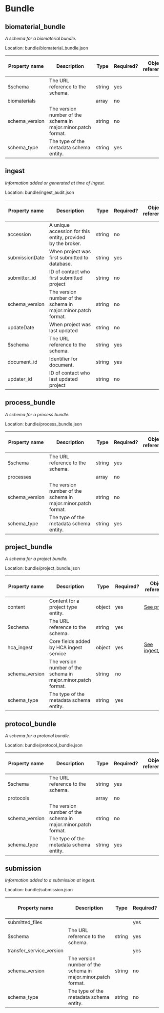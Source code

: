# Bundle
## biomaterial_bundle
_A schema for a biomaterial bundle._

Location: bundle/biomaterial_bundle.json

Property name | Description | Type | Required? | Object reference? | User friendly name | Allowed values | Example 
--- | --- | --- | --- | --- | --- | --- | --- 
$schema | The URL reference to the schema. | string | yes |  |  |  | 
biomaterials |  | array | no |  |  |  | 
schema_version | The version number of the schema in major.minor.patch format. | string | no |  |  |  | 
schema_type | The type of the metadata schema entity. | string | yes |  |  | biomaterial_bundle | 

## ingest
_Information added or generated at time of ingest._

Location: bundle/ingest_audit.json

Property name | Description | Type | Required? | Object reference? | User friendly name | Allowed values | Example 
--- | --- | --- | --- | --- | --- | --- | --- 
accession | A unique accession for this entity, provided by the broker. | string | no |  |  |  | 
submissionDate | When project was first submitted to database. | string | yes |  |  |  | 
submitter_id | ID of contact who first submitted project | string | no |  |  |  | 
schema_version | The version number of the schema in major.minor.patch format. | string | no |  |  |  | 4.6.1
updateDate | When project was last updated | string | no |  |  |  | 
$schema | The URL reference to the schema. | string | yes |  |  |  | 
document_id | Identifier for document. | string | yes |  |  |  | 
updater_id | ID of contact who last updated project | string | no |  |  |  | 

## process_bundle
_A schema for a process bundle._

Location: bundle/process_bundle.json

Property name | Description | Type | Required? | Object reference? | User friendly name | Allowed values | Example 
--- | --- | --- | --- | --- | --- | --- | --- 
$schema | The URL reference to the schema. | string | yes |  |  |  | 
processes |  | array | no |  |  |  | 
schema_version | The version number of the schema in major.minor.patch format. | string | no |  |  |  | 
schema_type | The type of the metadata schema entity. | string | yes |  |  | process_bundle | 

## project_bundle
_A schema for a project bundle._

Location: bundle/project_bundle.json

Property name | Description | Type | Required? | Object reference? | User friendly name | Allowed values | Example 
--- | --- | --- | --- | --- | --- | --- | --- 
content | Content for a project type entity. | object | yes | [See   project](.md/#project) |  |  | 
$schema | The URL reference to the schema. | string | yes |  |  |  | 
hca_ingest | Core fields added by HCA ingest service | object | yes | [See   ingest_audit](.md/#ingest_audit) |  |  | 
schema_version | The version number of the schema in major.minor.patch format. | string | no |  |  |  | 
schema_type | The type of the metadata schema entity. | string | yes |  |  | project_bundle | 

## protocol_bundle
_A schema for a protocol bundle._

Location: bundle/protocol_bundle.json

Property name | Description | Type | Required? | Object reference? | User friendly name | Allowed values | Example 
--- | --- | --- | --- | --- | --- | --- | --- 
$schema | The URL reference to the schema. | string | yes |  |  |  | 
protocols |  | array | no |  |  |  | 
schema_version | The version number of the schema in major.minor.patch format. | string | no |  |  |  | 
schema_type | The type of the metadata schema entity. | string | yes |  |  | project_bundle | 

## submission
_Information added to a submission at ingest._

Location: bundle/submission.json

Property name | Description | Type | Required? | Object reference? | User friendly name | Allowed values | Example 
--- | --- | --- | --- | --- | --- | --- | --- 
submitted_files |  |  | yes |  |  |  | 
$schema | The URL reference to the schema. | string | yes |  |  |  | 
transfer_service_version |  |  | yes |  |  |  | 
schema_version | The version number of the schema in major.minor.patch format. | string | no |  |  |  | 4.6.1
schema_type | The type of the metadata schema entity. | string | no |  |  | submission | 

